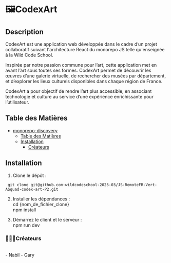 # 🖼️CodexArt
## Description
CodexArt est une application web développée dans le cadre d’un projet collaboratif suivant l'architecture React du monorepo JS telle qu'enseignée à la Wild Code School. 

Inspirée par notre passion commune pour l’art, cette application met en avant l’art sous toutes ses formes. CodexArt permet de découvrir les œuvres d’une galerie virtuelle, de rechercher des musées par département, et d’explorer les lieux culturels disponibles dans chaque région de France.

CodexArt a pour objectif de rendre l’art plus accessible, en associant technologie et culture au service d’une expérience enrichissante pour l’utilisateur.


## Table des Matières

- [monorepo-discovery](#name)
  - [Table des Matières](#table-des-matières)
  - [Installation](#installation)
    - [Créateurs](#créateurs)

## Installation

1. Clone le dépôt :<br>
 ```
  git clone git@github.com:wildcodeschool-2025-03/JS-RemoteFR-Vert-ASquad-codex-art-P2.git
 ```
   
2. Installer les dépendances :<br>
cd {nom_de_fichier_clone} <br>
npm install

3. Démarrez le client et le serveur :<br>
npm run dev 


### 👨🏻‍🎨Créateurs 
<br>- Nabil
    - Gary 



